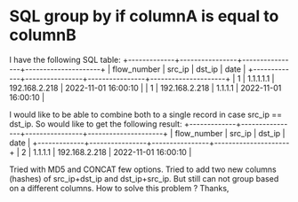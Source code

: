 
# SQL group by if columnA is equal to columnB

I have the following SQL table:
+-------------+----------------+----------------+---------------------+
| flow_number | src_ip         | dst_ip         | date                |
+-------------+----------------+----------------+---------------------+
|           1 | 1.1.1.1.1      | 192.168.2.218  | 2022-11-01 16:00:10 |
|           1 | 192.168.2.218  | 1.1.1.1        | 2022-11-01 16:00:10 |

I would like to be able to combine both to a single record in case src_ip == dst_ip. So would like to get the following result:
+-------------+----------------+----------------+---------------------+
| flow_number | src_ip         | dst_ip         | date                |
+-------------+----------------+----------------+---------------------+
|           2 | 1.1.1.1        | 192.168.2.218  | 2022-11-01 16:00:10 |

Tried with MD5 and CONCAT few options. Tried to add two new columns (hashes) of src_ip+dst_ip and dst_ip+src_ip. But still can not group based on a different columns.
How to solve this problem ?
Thanks,

        